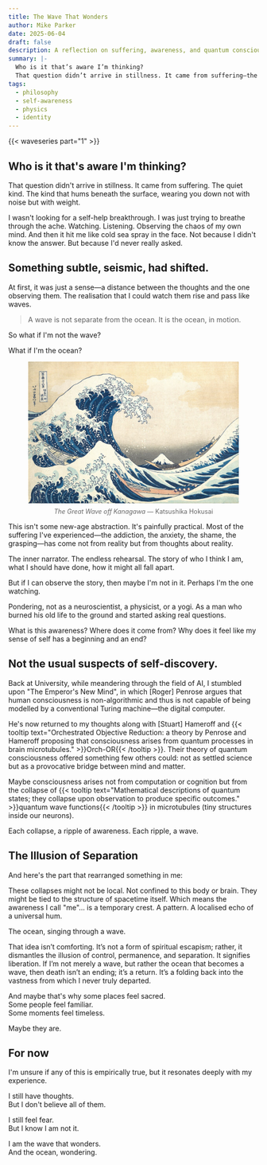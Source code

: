 ```yaml
---
title: The Wave That Wonders
author: Mike Parker
date: 2025-06-04
draft: false
description: A reflection on suffering, awareness, and quantum consciousness. Unfolding the idea that we are not separate from the waves of thought but part of the vast ocean that creates them.
summary: |-
  Who is it that’s aware I’m thinking?
  That question didn’t arrive in stillness. It came from suffering—the quiet kind that hums beneath the surface. I wasn’t searching for a breakthrough, just trying to breathe through the ache. But then something subtle, seismic, shifted.
tags:
  - philosophy
  - self-awareness
  - physics
  - identity
---
```


{{< waveseries part="1" >}}
## Who is it that's aware I'm thinking?

That question didn't arrive in stillness. It came from suffering. The quiet kind. The kind that hums beneath the surface, wearing you down not with noise but with weight.

I wasn't looking for a self-help breakthrough. I was just trying to breathe through the ache. Watching. Listening. Observing the chaos of my own mind. And then it hit me like cold sea spray in the face. Not because I didn't know the answer. But because I'd never really asked. 

## Something subtle, seismic, had shifted.

At first, it was just a sense—a distance between the thoughts and the one observing them. The realisation that I could watch them rise and pass like waves.

> A wave is not separate from the ocean. It is the ocean, in motion.

So what if I'm not the wave?

What if I'm the ocean?

<figure style="text-align: center;">
  <img src="./1071px-Tsunami_by_hokusai_19th_century.jpg" alt="The Great Wave off Kanagawa — Katsushika Hokusai" style="max-width: 100%; height: auto;" />
  <figcaption style="font-size: 0.9em; color: #666; margin-top: 0.5em;">
    <em>The Great Wave off Kanagawa</em> — Katsushika Hokusai
  </figcaption>
</figure>


This isn't some new-age abstraction. It's painfully practical. Most of the suffering I've experienced—the addiction, the anxiety, the shame, the grasping—has come not from reality but from thoughts about reality.

The inner narrator. The endless rehearsal. The story of who I think I am, what I should have done, how it might all fall apart.

But if I can observe the story, then maybe I'm not in it. Perhaps I'm the one watching.

Pondering, not as a neuroscientist, a physicist, or a yogi.
As a man who burned his old life to the ground and started asking real questions.

What is this awareness? Where does it come from? Why does it feel like my sense of self has a beginning and an end?

## Not the usual suspects of self-discovery. 

Back at University, while meandering through the field of AI, I stumbled upon "The Emperor's New Mind", in which [Roger] Penrose argues that human consciousness is non-algorithmic and thus is not capable of being modelled by a conventional Turing machine—the digital computer.

He's now returned to my thoughts along with [Stuart] Hameroff and {{< tooltip text="Orchestrated Objective Reduction: a theory by Penrose and Hameroff proposing that consciousness arises from quantum processes in brain microtubules." >}}Orch-OR{{< /tooltip >}}. Their theory of quantum consciousness offered something few others could: not as settled science but as a provocative bridge between mind and matter.

Maybe consciousness arises not from computation or cognition but from the collapse of 
{{< tooltip text="Mathematical descriptions of quantum states; they collapse upon observation to produce specific outcomes." >}}quantum wave functions{{< /tooltip >}} in microtubules (tiny structures inside our neurons).

Each collapse, a ripple of awareness. Each ripple, a wave.

## The Illusion of Separation

And here's the part that rearranged something in me:

These collapses might not be local. Not confined to this body or brain. They might be tied to the structure of spacetime itself. Which means the awareness I call "me"... is a temporary crest. A pattern. A localised echo of a universal hum.

The ocean, singing through a wave.

That idea isn’t comforting. It’s not a form of spiritual escapism; rather, it dismantles the illusion of control, permanence, and separation. It signifies liberation. If I’m not merely a wave, but rather the ocean that becomes a wave, then death isn’t an ending; it’s a return. It’s a folding back into the vastness from which I never truly departed.

And maybe that's why some places feel sacred.  
Some people feel familiar.  
Some moments feel timeless.

Maybe they are.

## For now
I'm unsure if any of this is empirically true, but it resonates deeply with my experience.

I still have thoughts.  
But I don't believe all of them.

I still feel fear.  
But I know I am not it.

I am the wave that wonders.  
And the ocean, wondering.
